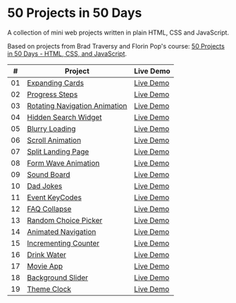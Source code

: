 # 50 Projects in 50 Days

A collection of mini web projects written in plain HTML, CSS and JavaScript.

Based on projects from Brad Traversy and Florin Pop's course: [50 Projects in 50 Days - HTML, CSS, and JavaScript](https://learning.oreilly.com/videos/50-projects-in/9781801079976/).

| # | Project | Live Demo |
| :-: | --------------------------------------------------------------------------------------------------------------------------- | --------------------------------------------------------------------------------- |
| 01 | [Expanding Cards](https://github.com/nietoperq/50-projects-in-50-days/tree/main/01%20Expanding%20Cards) | [Live Demo](https://codepen.io/nietoperq/full/GRBGrqV) |
| 02 | [Progress Steps](https://github.com/nietoperq/50-projects-in-50-days/tree/main/02%20Progress%20Steps) | [Live Demo](https://codepen.io/nietoperq/full/LYBrvmp) |
| 03 | [Rotating Navigation Animation](https://github.com/nietoperq/50-projects-in-50-days/tree/main/03%20Rotating%20Navigation) | [Live Demo](https://codepen.io/nietoperq/full/ExpegBB) |
| 04 | [Hidden Search Widget](https://github.com/nietoperq/50-projects-in-50-days/tree/main/04%20Hidden%20Search%20Widget) | [Live Demo](https://codepen.io/nietoperq/full/wvxYKNw) |
| 05 | [Blurry Loading](https://github.com/nietoperq/50-projects-in-50-days/tree/main/05%20Blurry%20Loading) | [Live Demo](https://codepen.io/nietoperq/full/LYBgdwr) |
| 06 | [Scroll Animation](https://github.com/nietoperq/50-projects-in-50-days/tree/main/06%20Scroll%20Animation) | [Live Demo](https://codepen.io/nietoperq/full/NWBEBqB) |
| 07 | [Split Landing Page](https://github.com/nietoperq/50-projects-in-50-days/tree/main/07%20Split%20Landing%20Page) | [Live Demo](https://codepen.io/nietoperq/full/PoBVNBz) |
| 08 | [Form Wave Animation](https://github.com/nietoperq/50-projects-in-50-days/tree/main/08%20Form%20Wave%20Animation) | [Live Demo](https://codepen.io/nietoperq/full/dyjrymM) |
| 09 | [Sound Board](https://github.com/nietoperq/50-projects-in-50-days/tree/main/09%20Sound%20Board) | [Live Demo](https://codepen.io/nietoperq/full/OJwqOGO) |
| 10 | [Dad Jokes](https://github.com/nietoperq/50-projects-in-50-days/tree/main/10%20Dad%20Jokes) | [Live Demo](https://codepen.io/nietoperq/full/eYjooZX) |
| 11 | [Event KeyCodes](https://github.com/nietoperq/50-projects-in-50-days/tree/main/11%20Event%20KeyCodes) | [Live Demo](https://codepen.io/nietoperq/full/oNMrbEj) |
| 12 | [FAQ Collapse](https://github.com/nietoperq/50-projects-in-50-days/tree/main/12%20FAQ%20Collapse) | [Live Demo](https://codepen.io/nietoperq/full/xxJvVxb) |
| 13 | [Random Choice Picker](https://github.com/nietoperq/50-projects-in-50-days/tree/main/13%20Random%20Choice%20Picker) | [Live Demo](https://codepen.io/nietoperq/full/gOjVdPb) |
| 14 | [Animated Navigation](https://github.com/nietoperq/50-projects-in-50-days/tree/main/14%20Animated%20Navigation) | [Live Demo](https://codepen.io/nietoperq/full/PodYXQq) |
| 15 | [Incrementing Counter](https://github.com/nietoperq/50-projects-in-50-days/tree/main/15%20Incrementing%20Counter) | [Live Demo](https://codepen.io/nietoperq/full/RwYwVPP) |
| 16 | [Drink Water](https://github.com/nietoperq/50-projects-in-50-days/tree/main/16%20Drink%20Water) | [Live Demo](https://codepen.io/nietoperq/full/YzOVgON) |
| 17 | [Movie App](https://github.com/nietoperq/50-projects-in-50-days/tree/main/17%20Movie%20App) | [Live Demo](https://codepen.io/nietoperq/full/zYyMoME) |
| 18 | [Background Slider](https://github.com/nietoperq/50-projects-in-50-days/tree/main/18%20Background%20Slider) | [Live Demo](https://codepen.io/nietoperq/full/PoXxgYb) |
| 19 | [Theme Clock](https://github.com/nietoperq/50-projects-in-50-days/tree/main/19%20Theme%20Clock) | [Live Demo](https://codepen.io/nietoperq/full/dywwNOQ) |